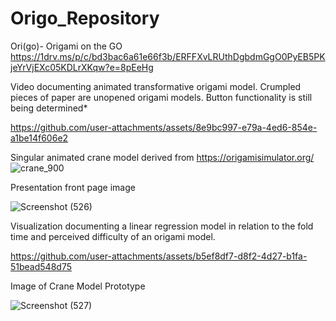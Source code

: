 # Origo_Repository
Ori(go)- Origami on the GO
https://1drv.ms/p/c/bd3bac6a61e66f3b/ERFFXvLRUthDgbdmGgO0PyEB5PKjeYrVjEXc05KDLrXKqw?e=8pEeHg 

Video documenting animated transformative origami model. Crumpled pieces of paper are unopened origami models. Button functionality is still being determined*

https://github.com/user-attachments/assets/8e9bc997-e79a-4ed6-854e-a1be14f606e2

Singular animated crane model derived from https://origamisimulator.org/ 
![crane_900](https://github.com/user-attachments/assets/f6d6a431-7a48-4f1c-a05b-e0f98b27b6c2)

Presentation front page image 

![Screenshot (526)](https://github.com/user-attachments/assets/e25e088c-9512-4d24-9e1a-9a56b376a639)


Visualization documenting a linear regression model in relation to the fold time and perceived difficulty of an origami model.

https://github.com/user-attachments/assets/b5ef8df7-d8f2-4d27-b1fa-51bead548d75 


Image of Crane Model Prototype

![Screenshot (527)](https://github.com/user-attachments/assets/aba22ba6-daa8-4a3b-b498-0c8a5a5a1d13)



